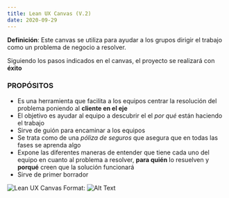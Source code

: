 ```yaml
---
title: Lean UX Canvas (V.2)
date: 2020-09-29
---
```

**Definición**: Este canvas se utiliza para ayudar a los grupos dirigir el trabajo como un problema de negocio a resolver.

Siguiendo los pasos indicados en el canvas, el proyecto se realizará con **éxito**

### PROPÓSITOS
* Es una herramienta que facilita a los equipos centrar la resolución del problema poniendo al **cliente en el eje**
* El objetivo es ayudar al equipo a descubrir el el *por qué* están haciendo el trabajo
* Sirve de guión para encaminar a los equipos
* Se trata como de una *póliza de seguros* que asegura que en todas las fases se aprenda algo
* Expone las diferentes maneras de entender que tiene cada uno del equipo en cuanto al problema a resolver, **para quién** lo resuelven y **porqué** creen que la solución funcionará
* Sirve de primer borrador

![Lean UX Canvas](/images/logo.png)
Format: ![Alt Text](url)